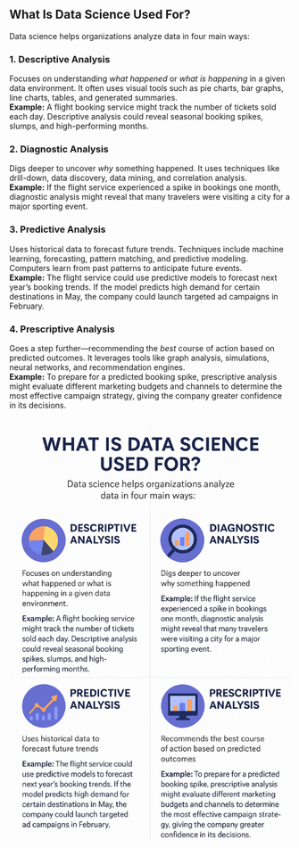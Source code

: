 
## What Is Data Science Used For?

Data science helps organizations analyze data in four main ways:

### 1. Descriptive Analysis
Focuses on understanding *what happened* or *what is happening* in a given data environment. It often uses visual tools such as pie charts, bar graphs, line charts, tables, and generated summaries.  
**Example:** A flight booking service might track the number of tickets sold each day. Descriptive analysis could reveal seasonal booking spikes, slumps, and high-performing months.

### 2. Diagnostic Analysis
Digs deeper to uncover *why* something happened. It uses techniques like drill-down, data discovery, data mining, and correlation analysis.  
**Example:** If the flight service experienced a spike in bookings one month, diagnostic analysis might reveal that many travelers were visiting a city for a major sporting event.

### 3. Predictive Analysis
Uses historical data to forecast future trends. Techniques include machine learning, forecasting, pattern matching, and predictive modeling. Computers learn from past patterns to anticipate future events.  
**Example:** The flight service could use predictive models to forecast next year’s booking trends. If the model predicts high demand for certain destinations in May, the company could launch targeted ad campaigns in February.

### 4. Prescriptive Analysis
Goes a step further—recommending the *best* course of action based on predicted outcomes. It leverages tools like graph analysis, simulations, neural networks, and recommendation engines.  
**Example:** To prepare for a predicted booking spike, prescriptive analysis might evaluate different marketing budgets and channels to determine the most effective campaign strategy, giving the company greater confidence in its decisions.


![Data Science Infographic](https://github.com/satishsalyal/Foundations-of-Data-Science/blob/main/DS1.png)
